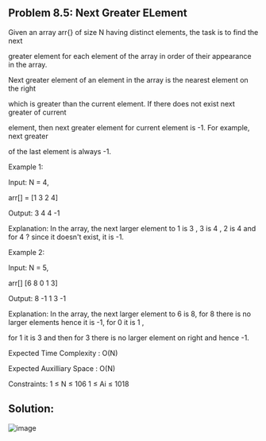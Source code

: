 <h2>Problem 8.5: Next Greater ELement</h2>

Given an array arr{} of size N having distinct elements, the task is to find the next

greater element for each element of the array in order of their appearance in the array.

Next greater element of an element in the array is the nearest element on the right

which is greater than the current element. If there does not exist next greater of current

element, then next greater element for current element is -1. For example, next greater

of the last element is always -1.

Example 1:

Input: N = 4, 

arr[] = [1 3 2 4]

Output: 3 4 4 -1

Explanation: In the array, the next larger element to 1 is 3 , 3 is 4 , 2 is 4 and for 4 ? since it doesn't exist, it is -1.

Example 2:

Input: N = 5, 

arr[] [6 8 0 1 3]

Output: 8 -1 1 3 -1

Explanation: In the array, the next larger element to 6 is 8, for 8 there is no larger elements hence it is -1, for 0 it is 1 ,

for 1 it is 3 and then for 3 there is no larger element on right and hence -1.

Expected Time Complexity : O(N) 

Expected Auxilliary Space : O(N)

Constraints: 1 ≤ N ≤ 106 1 ≤ Ai ≤ 1018

<h2>Solution:</h2>

![image](https://user-images.githubusercontent.com/46132450/225585511-fa420451-08f1-411c-ab8b-c50a1ae780cc.png)
